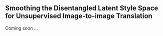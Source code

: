 
## Smoothing the Disentangled Latent Style Space for Unsupervised Image-to-image Translation

Coming soon ...
